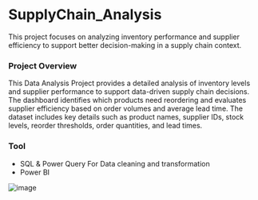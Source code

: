 # SupplyChain_Analysis
This project focuses on analyzing inventory performance and supplier efficiency to support better decision-making in a supply chain context. 

### Project Overview

This Data Analysis Project provides a detailed analysis of inventory levels and supplier performance to support data-driven supply chain decisions. The dashboard identifies which products need reordering and evaluates supplier efficiency based on order volumes and average lead time. The dataset includes key details such as product names, supplier IDs, stock levels, reorder thresholds, order quantities, and lead times.

### Tool
- SQL &  Power Query For Data cleaning and transformation
- Power BI 


![image](https://github.com/user-attachments/assets/81c05bfd-12b9-4e02-abb1-c75ba2891f97)
